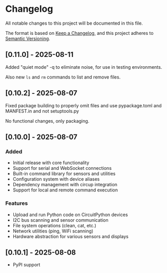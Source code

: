 # Changelog

All notable changes to this project will be documented in this file.

The format is based on [Keep a Changelog](https://keepachangelog.com/en/1.0.0/),
and this project adheres to [Semantic Versioning](https://semver.org/spec/v2.0.0.html).

## [0.11.0] - 2025-08-11

Added "quiet mode" -q to eliminate noise, for use in testing environments.

Also new `ls` and `rm` commands to list and remove files.

## [0.10.2] - 2025-08-07

Fixed package building to properly omit files and use pypackage.toml
and MANFEST.in and not setuptools.py

No functional changes, only packaging.

## [0.10.0] - 2025-08-07 

### Added
- Initial release with core functionality
- Support for serial and WebSocket connections
- Built-in command library for sensors and utilities
- Configuration system with device aliases
- Dependency management with circup integration
- Support for local and remote command execution

### Features
- Upload and run Python code on CircuitPython devices
- I2C bus scanning and sensor communication
- File system operations (clean, cat, etc.)
- Network utilities (ping, WiFi scanning)
- Hardware abstraction for various sensors and displays

## [0.10.1] - 2025-08-08

- PyPI support
